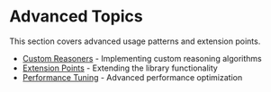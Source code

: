 # Advanced Topics

This section covers advanced usage patterns and extension points.

- [Custom Reasoners](custom-reasoners.md) - Implementing custom reasoning algorithms
- [Extension Points](extensions.md) - Extending the library functionality
- [Performance Tuning](performance-tuning.md) - Advanced performance optimization